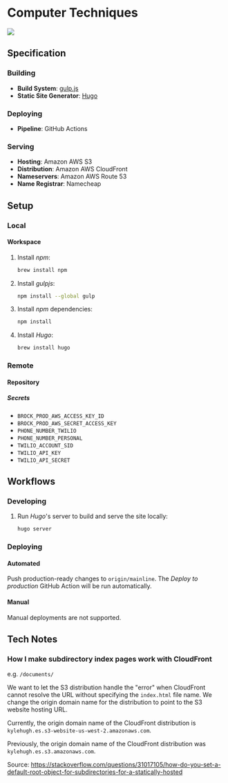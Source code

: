 # Computer Techniques

![](https://github.com/kylehughes/brock/workflows/Deploy%20to%20production/badge.svg)

## Specification

### Building

- **Build System**: [gulp.js][spec_gulp]
- **Static Site Generator**: [Hugo][spec_hugo]

### Deploying

- **Pipeline**: GitHub Actions

### Serving

- **Hosting**: Amazon AWS S3
- **Distribution**: Amazon AWS CloudFront
- **Nameservers**: Amazon AWS Route 53
- **Name Registrar**: Namecheap

[spec_gulp]: https://github.com/gulpjs/gulp/
[spec_hugo]: http://gohugo.io/

## Setup

### Local 

#### Workspace

1. Install *npm*:

    ```sh
    brew install npm
    ```

2. Install *gulpjs*:

    ```sh
    npm install --global gulp
    ```

3. Install *npm* dependencies:

    ```sh
    npm install
    ```

4. Install *Hugo*:

    ```sh
    brew install hugo
    ```

### Remote

#### Repository

##### Secrets

- `BROCK_PROD_AWS_ACCESS_KEY_ID`
- `BROCK_PROD_AWS_SECRET_ACCESS_KEY`
- `PHONE_NUMBER_TWILIO`
- `PHONE_NUMBER_PERSONAL`
- `TWILIO_ACCOUNT_SID`
- `TWILIO_API_KEY`
- `TWILIO_API_SECRET`

## Workflows

### Developing

1. Run *Hugo*'s server to build and serve the site locally:

    ```sh
    hugo server
    ```

### Deploying

#### Automated

Push production-ready changes to `origin/mainline`. The *Deploy to production* GitHub Action will be run automatically.

#### Manual

Manual deployments are not supported.

## Tech Notes

### How I make subdirectory index pages work with CloudFront

e.g. `/documents/`

We want to let the S3 distribution handle the "error" when CloudFront cannot resolve the URL without specifying the `index.html` file name. We change the origin domain name for the distribution to point to the S3 website hosting URL.

Currently, the origin domain name of the CloudFront distribution is `kylehugh.es.s3-website-us-west-2.amazonaws.com`.

Previously, the origin domain name of the CloudFront distribution was `kylehugh.es.s3.amazonaws.com`.

Source: https://stackoverflow.com/questions/31017105/how-do-you-set-a-default-root-object-for-subdirectories-for-a-statically-hosted